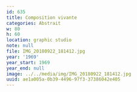 ```yaml
---
id: 635
title: Composition vivante
categories: Abstrait
w: 80
h: 60
location: graphic studio
note: null
file: IMG_20180922_181412.jpg
year: '1969'
year_start: 1969
year_end: null
image: ../../media/img/IMG_20180922_181412.jpg
uuid: ae1a005a-0b39-4496-97f3-37386042e405
---
```


